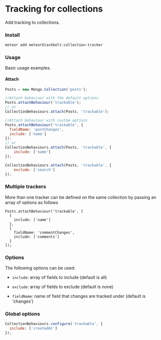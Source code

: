 # Tracking for collections

Add tracking to collections.

### Install
```sh
meteor add meteorblackbelt:collection-tracker
```

### Usage

Basic usage examples.

#### Attach

```js
Posts = new Mongo.Collection('posts');

//Attach behaviour with the default options
Posts.attachBehaviour('trackable');
// or
CollectionBehaviours.attach(Posts, 'trackable');

//Attach behaviour with custom options
Posts.attachBehaviour('trackable', {
  fieldName: 'postChanges',
  include: ['name']
});
// or
CollectionBehaviours.attach(Posts, 'trackable', {
    include: ['name']
});

CollectionBehaviours.attach(Posts, 'trackable', {
    exclude: ['search']
});
```

### Multiple trackers

More than one tracker can be defined on the same collection by passing
an array of options as follows

```
Posts.attachBehaviour('trackable', [
  {
    include: ['name']
  },
  {
    fieldName: 'commentChanges',
    include: ['comments']
  }
]);
```

### Options

The following options can be used:

* `include`: array of fields to include (default is all)

* `exclude`: array of fields to exclude (default is none)

* `fieldName`: name of field that changes are tracked under (default is 'changes')

### Global options

```js
CollectionBehaviours.configure('trackable', {
  include: ['createdAt']
});
